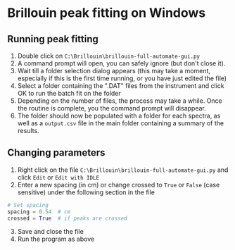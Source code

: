 # Brillouin peak fitting on Windows

## Running peak fitting

1. Double click on  `C:\Brillouin\brillouin-full-automate-gui.py`
2. A command prompt will open, you can safely ignore (but don't close it).
3. Wait till a folder selection dialog appears (this may take a moment, especially if this is the first time running, or you have just edited the file)
4. Select a folder containing the ".DAT" files from the instrument and click OK to run the batch fit on the folder
5. Depending on the number of files, the process may take a while. Once the routine is complete, you the command prompt will disappear.
6. The folder should now be populated with a folder for each spectra, as well as a `output.csv` file in the main folder containing a summary of the results.

## Changing parameters
1. Right click on the file `C:\Brillouin\brillouin-full-automate-gui.py` and click `Edit` or `Edit with IDLE`
2. Enter a new spacing (in cm) or change crossed to `True` or `False` (case sensitive) under the following section in the file
```python
# Set spacing
spacing = 0.54  # cm
crossed = True  # if peaks are crossed
```
3. Save and close the file
4. Run the program as above
